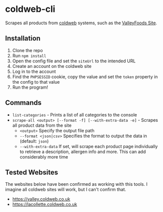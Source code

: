 # coldweb-cli
Scrapes all products from [coldweb](https://coldweb.co.uk) systems, such as the [ValleyFoods Site](https://valley.coldweb.co.uk).

## Installation
1. Clone the repo
2. Run `npm install`
3. Open the config file and set the `siteUrl` to the intended URL
4. Create an account on the coldweb site
5. Log in to the account
6. Find the `PHPSESSID` cookie, copy the value and set the `token` property in the config to that value
7. Run the program!

## Commands
* `list-categories` - Prints a list of all categories to the console
* `scrape-all <output> [--format -f] [--with-extra-data -e]` - Scrapes all product data from the site
    * `<output>` Specify the output file path
    * `--format <json|csv>` Specifies the format to output the data in (default: `json`)
    * `--with-extra-data` If set, will scrape each product page individually to retrieve a description, allergen info and more. This can add considerably more time

## Tested Websites
The websites below have been confirmed as working with this tools. I imagine all coldweb sites will work, but I can't confirm that.

* https://valley.coldweb.co.uk
* https://lacollette.coldweb.co.uk